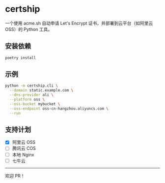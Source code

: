 # certship

一个使用 acme.sh 自动申请 Let's Encrypt 证书，并部署到云平台（如阿里云 OSS）的 Python 工具。

## 安装依赖
```bash
poetry install
```

## 示例
```bash
python -m certship.cli \
  --domain static.example.com \
  --dns-provider ali \
  --platform oss \
  --oss-bucket mybucket \
  --oss-endpoint oss-cn-hangzhou.aliyuncs.com \
  --run
```

## 支持计划
- [x] 阿里云 OSS
- [ ] 腾讯云 COS
- [ ] 本地 Nginx
- [ ] 七牛云

---

欢迎 PR！
